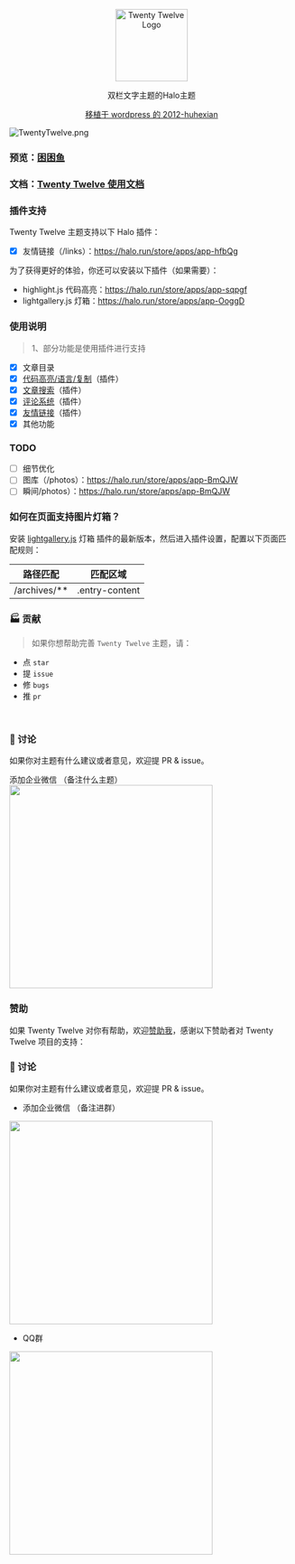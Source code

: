 <p align="center">
  <img alt="Twenty Twelve Logo" src="https://api.minio.yyds.pink/halo-docs/2024/06/twentytwelve-logo.png" width="128">
</p>

<p align="center">双栏文字主题的Halo主题</p>
<p align="center"><a target="_blank" href="https://github.com/huhexian/2012-huhexian">移植于 wordpress 的 2012-huhexian</a></p>


![TwentyTwelve.png](https://api.minio.yyds.pink/halo-docs/2024/06/TwentyTwelve.png)


### 预览：[困困鱼](https://demo.kunkunyu.com?preview-theme=theme-twentytwelve)

### 文档：[Twenty Twelve 使用文档](https://docs.kunkunyu.com/docs/twentytwelve)


### 插件支持
Twenty Twelve 主题支持以下 Halo 插件：

- [X] 友情链接（/links）：https://halo.run/store/apps/app-hfbQg

为了获得更好的体验，你还可以安装以下插件（如果需要）：
- highlight.js 代码高亮：https://halo.run/store/apps/app-sqpgf
- lightgallery.js 灯箱：https://halo.run/store/apps/app-OoggD

### 使用说明
> 1、部分功能是使用插件进行支持  
- [X] 文章目录
- [X] [代码高亮/语言/复制](https://github.com/halo-sigs/plugin-highlightjs)（插件）
- [x] [文章搜索](https://github.com/halo-sigs/plugin-search-widget)（插件）
- [X] [评论系统](https://github.com/halo-sigs/plugin-comment-widget)（插件）
- [x] [友情链接](https://github.com/halo-sigs/plugin-links)（插件）
- [x] 其他功能

### TODO
- [ ] 细节优化  
- [ ] 图库（/photos）：https://halo.run/store/apps/app-BmQJW
- [ ] 瞬间/photos）：https://halo.run/store/apps/app-BmQJW

### 如何在页面支持图片灯箱？
安装 [lightgallery.js](https://halo.run/store/apps/app-OoggD) 灯箱 插件的最新版本，然后进入插件设置，配置以下页面匹配规则：

| 路径匹配 | 匹配区域 |
| --- | --- |
| /archives/** | .entry-content | 

### 🏭 贡献

> 如果你想帮助完善 `Twenty Twelve` 主题，请：

- 点 `star`
- 提 `issue`
- 修 `bugs`
- 推 `pr`

<br>

### 💬 讨论

如果你对主题有什么建议或者意见，欢迎提 PR & issue。

添加企业微信 （备注什么主题）
<img width="360" src="https://api.minio.yyds.pink/kunkunyu/files/2025/02/%E5%BE%AE%E4%BF%A1%E5%9B%BE%E7%89%87_20250212142105-pbceif.jpg" />


### 赞助
如果 Twenty Twelve 对你有帮助，欢迎[赞助我](https://afdian.net/a/moony_la)，感谢以下赞助者对 Twenty Twelve 项目的支持：

### 💬 讨论

如果你对主题有什么建议或者意见，欢迎提 PR & issue。

* 添加企业微信 （备注进群）
<img width="360" src="https://api.minio.yyds.pink/kunkunyu/files/2025/02/%E5%BE%AE%E4%BF%A1%E5%9B%BE%E7%89%87_20250212142105-pbceif.jpg" />

* QQ群
<img width="360" src="https://api.minio.yyds.pink/kunkunyu/files/2025/05/qq-708998089-iqowsh.webp" />
